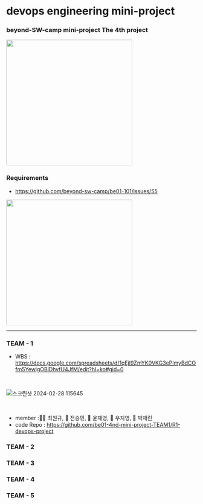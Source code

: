# devops engineering mini-project
### beyond-SW-camp mini-project The 4th project

<img src="https://github.com/beyond-sw-camp/beyond-sw-camp-be01_4nd_mini-project/assets/87309910/705519d3-9ebe-4358-a143-4bca37128d78" width=333 />

### Requirements
- https://github.com/beyond-sw-camp/be01-101/issues/55
<img src="https://github.com/beyond-sw-camp/beyond-sw-camp-be01_4nd_mini-project/assets/87309910/dbf853e0-1c16-4c26-a5c3-6cbc01a96898" width=333 />

----
### TEAM - 1
- WBS : https://docs.google.com/spreadsheets/d/1qEjl9ZmYK0VKG3ePlmyBdCOfm5YewigOBiDhvfU4JfM/edit?hl=ko#gid=0
 <br>
 
  ![스크린샷 2024-02-28 115645](https://github.com/be01-4nd-mini-project-TEAM1/R0-Project-Portal/assets/148875683/4ba1fbbd-04d6-4d79-a6a7-d163ff384847)
  
<br>

- member :🐻‍❄️ 최원규, 🐻 전승민, 🐰 윤채영, 🐨 우지영, 🐯 박재린 
- code Repo : https://github.com/be01-4nd-mini-project-TEAM1/R1-devops-project
  
### TEAM - 2

### TEAM - 3

### TEAM - 4

### TEAM - 5
